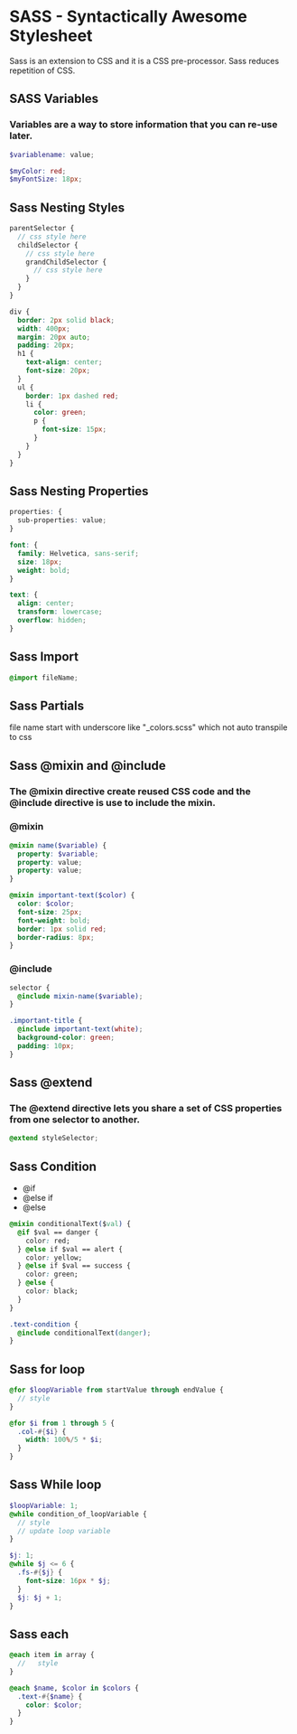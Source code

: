 # SASS - Syntactically Awesome Stylesheet

Sass is an extension to CSS and it is a CSS pre-processor. Sass reduces repetition of CSS.

## SASS Variables

### Variables are a way to store information that you can re-use later.

```scss
$variablename: value;
```

```scss
$myColor: red;
$myFontSize: 18px;
```

## Sass Nesting Styles

```scss
parentSelector {
  // css style here
  childSelector {
    // css style here
    grandChildSelector {
      // css style here
    }
  }
}
```

```scss
div {
  border: 2px solid black;
  width: 400px;
  margin: 20px auto;
  padding: 20px;
  h1 {
    text-align: center;
    font-size: 20px;
  }
  ul {
    border: 1px dashed red;
    li {
      color: green;
      p {
        font-size: 15px;
      }
    }
  }
}
```

## Sass Nesting Properties

```scss
properties: {
  sub-properties: value;
}
```

```scss
font: {
  family: Helvetica, sans-serif;
  size: 18px;
  weight: bold;
}

text: {
  align: center;
  transform: lowercase;
  overflow: hidden;
}
```

## Sass Import

```scss
@import fileName;
```

## Sass Partials

file name start with underscore like "\_colors.scss" which not auto transpile to css

## Sass @mixin and @include

### The @mixin directive create reused CSS code and the @include directive is use to include the mixin.

### @mixin

```scss
@mixin name($variable) {
  property: $variable;
  property: value;
  property: value;
}
```

```scss
@mixin important-text($color) {
  color: $color;
  font-size: 25px;
  font-weight: bold;
  border: 1px solid red;
  border-radius: 8px;
}
```

### @include

```scss
selector {
  @include mixin-name($variable);
}
```

```scss
.important-title {
  @include important-text(white);
  background-color: green;
  padding: 10px;
}
```

## Sass @extend

### The @extend directive lets you share a set of CSS properties from one selector to another.

```scss
@extend styleSelector;
```

## Sass Condition

- @if
- @else if
- @else

```css
@mixin conditionalText($val) {
  @if $val == danger {
    color: red;
  } @else if $val == alert {
    color: yellow;
  } @else if $val == success {
    color: green;
  } @else {
    color: black;
  }
}

.text-condition {
  @include conditionalText(danger);
}
```

## Sass for loop

```scss
@for $loopVariable from startValue through endValue {
  // style
}
```

```scss
@for $i from 1 through 5 {
  .col-#{$i} {
    width: 100%/5 * $i;
  }
}
```

## Sass While loop

```scss
$loopVariable: 1;
@while condition_of_loopVariable {
  // style
  // update loop variable
}
```

```scss
$j: 1;
@while $j <= 6 {
  .fs-#{$j} {
    font-size: 16px * $j;
  }
  $j: $j + 1;
}
```

## Sass each

```scss
@each item in array {
  //   style
}
```

```scss
@each $name, $color in $colors {
  .text-#{$name} {
    color: $color;
  }
}
```
